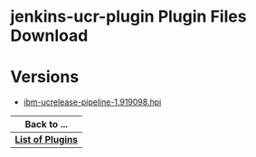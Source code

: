 
jenkins-ucr-plugin Plugin Files Download
========================================

# Versions

- [ibm-ucrelease-pipeline-1.919098.hpi](https://raw.githubusercontent.com/osmsnbey/todelete2/main/files/UCR/jenkins-ucr-plugin/ibm-ucrelease-pipeline-1.919098.hpi)

|Back to ...|
| :---: |
|[**List of Plugins**](../../index.md)|
